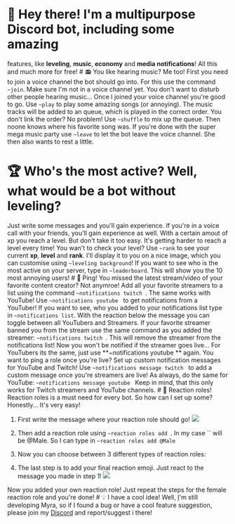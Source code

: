 # 👋 Hey there! I'm a multipurpose Discord bot, including some amazing
features, like **leveling**, **music**, **economy** and
**media notifications**! All this and much more for free! # 📻 You
like hearing music? Me too! First you need to join a voice channel the
bot should go into. For this use the command `~join`. Make sure I'm
not in a voice channel yet. You don't want to disturb other people
hearing music...
 Once I joined your voice channel you're good to go. Use `~play` to
play some amazing songs (or annoying). The music tracks will be added to
an queue, which is played in the correct order.
 You don't link the order? No problem! Use `~shuffle` to mix up the
queue. Then noone knows where his favorite song was.
 If you're done with the super mega music party use `~leave` to let
the bot leave the voice channel. She then also wants to rest a little.
# 🏆 Who's the most active? Well, what would be a bot without leveling?
Just write some messages and you'll gain experience. If you're in a
voice call with your friends, you'll gain experience as well. With a
certain amout of xp you reach a level. But don't take it too easy. It's
getting harder to reach a level every time! 
 You wan't to check your level? Use `~rank` to see your current
**xp**, **level** and **rank**. I'll display it to you on a
nice image, which you can customise using `~leveling background`!
 If you want to see who is the most active on your server, type in
`~leaderboard`. This will show you the 10 most annoying users! # 🔔
Ping! You missed the latest stream/video of your favorite content
creator? Not anymroe! Add all your favorite streamers to a list using
the command `~notifications twitch `. The same works with YouTube!
Use `~notifications youtube ` to get notifications from a YouTuber! 
 If you want to see, who you added to your notifications list type in
`~notifications list`. With the reaction below the message you can
toggle between all YouTubers and Streamers. 
 If your favorite streamer banned you from the stream use the same
command as you added the streamer: `~notifications twitch `. This
will remove the streamer from the notifications list! Now you won't be
notified if the streamer goes live... For YouTubers its the same, just
use **~notifications youtube ** again. 
 You want to ping a role once you're live? Set up custom notification
messages for YouTube and Twitch! Use `~notifications message twitch `
to add a custom message once you're streamers are live! As always, do
the same for YouTube: `~notifications message youtube ` 
 Keep in mind, that this only works for Twitch streamers and YouTube
channels. # 🎀 Reaction roles! Reaction roles is a must need for every
bot. So how can I set up some? Honestly... It's very easy! 
1. First write the message where your reaction role should go!
![](https://cdn.discordapp.com/attachments/805042473083731968/805043820869189642/unknown.png)

2. Then add a reaction role using `~reaction roles add `. In my case
`` will be @Male. So I can type in `~reaction roles add @Male` 
3. Now you can choose between 3 different types of reaction roles:



4. The last step is to add your final reaction emoji. Just react to the
message you made in step 1!
![](https://cdn.discordapp.com/attachments/805042473083731968/805053936162963496/unknown.png)

 Now you added your own reaction role! Just repeat the steps for the
female reaction role and you're done! # 💡 I have a cool idea! Well,
[I](https://discord.com/users/639544573114187797)'m still developing
Myra, so if I found a bug or have a cool feature suggestion, please join
my [Discord](https://discord.gg/nG4uKuB) and report/suggest i there!
